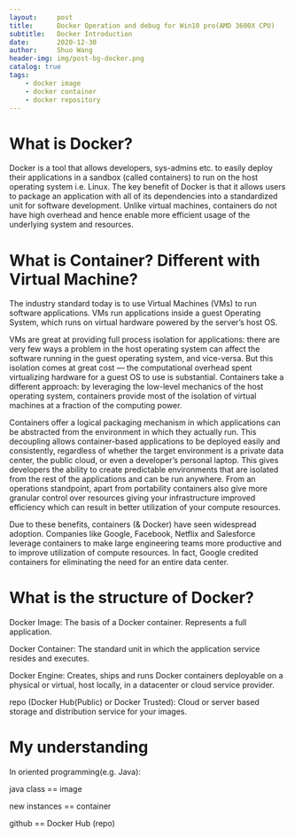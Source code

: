 ```yaml
---
layout:     post
title:      Docker Operation and debug for Win10 pro(AMD 3600X CPU)
subtitle:   Docker Introduction
date:       2020-12-30
author:     Shuo Wang
header-img: img/post-bg-docker.png
catalog: true
tags:
    - docker image
    - docker container
    - docker repository
---
```


# What is Docker?
Docker is a tool that allows developers, sys-admins etc. to easily deploy their applications in a sandbox (called containers) to run on the host operating system i.e. Linux. The key benefit of Docker is that it allows users to package an application with all of its dependencies into a standardized unit for software development. Unlike virtual machines, containers do not have high overhead and hence enable more efficient usage of the underlying system and resources.


# What is Container? Different with Virtual Machine?
The industry standard today is to use Virtual Machines (VMs) to run software applications. VMs run applications inside a guest Operating System, which runs on virtual hardware powered by the server’s host OS.

VMs are great at providing full process isolation for applications: there are very few ways a problem in the host operating system can affect the software running in the guest operating system, and vice-versa. But this isolation comes at great cost — the computational overhead spent virtualizing hardware for a guest OS to use is substantial.
Containers take a different approach: by leveraging the low-level mechanics of the host operating system, containers provide most of the isolation of virtual machines at a fraction of the computing power.

Containers offer a logical packaging mechanism in which applications can be abstracted from the environment in which they actually run. This decoupling allows container-based applications to be deployed easily and consistently, regardless of whether the target environment is a private data center, the public cloud, or even a developer’s personal laptop. This gives developers the ability to create predictable environments that are isolated from the rest of the applications and can be run anywhere.
From an operations standpoint, apart from portability containers also give more granular control over resources giving your infrastructure improved efficiency which can result in better utilization of your compute resources.

Due to these benefits, containers (& Docker) have seen widespread adoption. Companies like Google, Facebook, Netflix and Salesforce leverage containers to make large engineering teams more productive and to improve utilization of compute resources. In fact, Google credited containers for eliminating the need for an entire data center.

# What is the structure of Docker?
Docker Image: The basis of a Docker container. Represents a full application.

Docker Container: The standard unit in which the application service resides and executes.

Docker Engine: Creates, ships and runs Docker containers deployable on a physical or virtual, host locally, in a datacenter or cloud service provider.

repo (Docker Hub(Public) or Docker Trusted): Cloud or server based storage and distribution service for your images.

# My understanding
In oriented programming(e.g. Java): 

java class == image

new instances == container

github == Docker Hub (repo)
